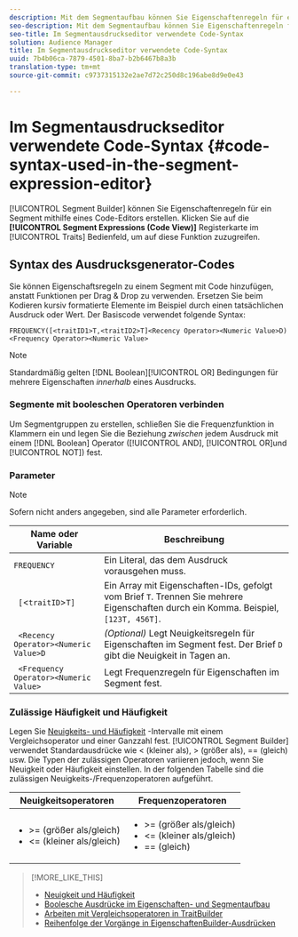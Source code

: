 ```yaml
---
description: Mit dem Segmentaufbau können Sie Eigenschaftenregeln für ein Segment mithilfe eines Code-Editors erstellen. Klicken Sie im Bereich "Eigenschaften"auf die Registerkarte "Segmentausdrücke (Codeansicht)", um auf diese Funktion zuzugreifen.
seo-description: Mit dem Segmentaufbau können Sie Eigenschaftenregeln für ein Segment mithilfe eines Code-Editors erstellen. Klicken Sie im Bereich "Eigenschaften"auf die Registerkarte "Segmentausdrücke (Codeansicht)", um auf diese Funktion zuzugreifen.
seo-title: Im Segmentausdruckseditor verwendete Code-Syntax
solution: Audience Manager
title: Im Segmentausdruckseditor verwendete Code-Syntax
uuid: 7b4b06ca-7879-4501-8ba7-b2b6467b8a3b
translation-type: tm+mt
source-git-commit: c9737315132e2ae7d72c250d8c196abe8d9e0e43

---
```



# Im Segmentausdruckseditor verwendete Code-Syntax {#code-syntax-used-in-the-segment-expression-editor}

[!UICONTROL Segment Builder] können Sie Eigenschaftenregeln für ein Segment mithilfe eines Code-Editors erstellen. Klicken Sie auf die **[!UICONTROL Segment Expressions (Code View)]** Registerkarte im [!UICONTROL Traits] Bedienfeld, um auf diese Funktion zuzugreifen.

## Syntax des Ausdrucksgenerator-Codes

Sie können Eigenschaftsregeln zu einem Segment mit Code hinzufügen, anstatt Funktionen per Drag &amp; Drop zu verwenden. Ersetzen Sie beim Kodieren kursiv formatierte Elemente im Beispiel durch einen tatsächlichen Ausdruck oder Wert. Der Basiscode verwendet folgende Syntax:

```
FREQUENCY([<traitID1>T,<traitID2>T]<Recency Operator><Numeric Value>D)
<Frequency Operator><Numeric Value>
```

>[!NOTE]
>
>Standardmäßig gelten [!DNL Boolean][!UICONTROL OR] Bedingungen für mehrere Eigenschaften *innerhalb* eines Ausdrucks.

### Segmente mit booleschen Operatoren verbinden

Um Segmentgruppen zu erstellen, schließen Sie die Frequenzfunktion in Klammern ein und legen Sie die Beziehung *zwischen* jedem Ausdruck mit einem [!DNL Boolean] Operator ([!UICONTROL AND], [!UICONTROL OR]und [!UICONTROL NOT]) fest.

### Parameter

>[!NOTE]
>
>Sofern nicht anders angegeben, sind alle Parameter erforderlich.

| Name oder Variable | Beschreibung |
|---|---|
| `FREQUENCY` | Ein Literal, das dem Ausdruck vorausgehen muss. |
| ` [`&lt;`traitID`&gt;`T]` | Ein Array mit Eigenschaften-IDs, gefolgt vom Brief `T`. Trennen Sie mehrere Eigenschaften durch ein Komma. Beispiel, `[123T, 456T]`. |
| ` <Recency Operator><Numeric Value>D` | *(Optional)* Legt Neuigkeitsregeln für Eigenschaften im Segment fest. Der Brief `D` gibt die Neuigkeit in Tagen an. |
| ` <Frequency Operator><Numeric Value>` | Legt Frequenzregeln für Eigenschaften im Segment fest. |

### Zulässige Häufigkeit und Häufigkeit

Legen Sie [Neuigkeits- und Häufigkeit](../../features/segments/recency-and-frequency.md) -Intervalle mit einem Vergleichsoperator und einer Ganzzahl fest. [!UICONTROL Segment Builder] verwendet Standardausdrücke wie &lt; (kleiner als), &gt; (größer als), == (gleich) usw. Die Typen der zulässigen Operatoren variieren jedoch, wenn Sie Neuigkeit oder Häufigkeit einstellen. In der folgenden Tabelle sind die zulässigen Neuigkeits-/Frequenzoperatoren aufgeführt.

<table id="table_2F92617CB472442BA5639E24DB4E43D3"> 
 <thead> 
  <tr> 
   <th colname="col1" class="entry"> Neuigkeitsoperatoren </th> 
   <th colname="col2" class="entry"> Frequenzoperatoren </th> 
  </tr> 
 </thead>
 <tbody> 
  <tr> 
   <td colname="col1"> 
    <ul id="ul_66D11A34097648A997BA5C6CCC38503A"> 
     <li id="li_EA0B607E58834E62B427C0B7626C2BD1">&gt;= (größer als/gleich) </li> 
     <li id="li_CFE3D2DBEF424093A0497A70324D5B31">&lt;= (kleiner als/gleich) </li> 
    </ul> </td> 
   <td colname="col2"> 
    <ul id="ul_A5A38BCD71B844F0B5FB28256069F87E"> 
     <li id="li_EA17C353214E4C2EA2B70169C94A2E53">&gt;= (größer als/gleich) </li> 
     <li id="li_87CE5CCC6B44446BB2FD0AAD47712368">&lt;= (kleiner als/gleich) </li> 
     <li id="li_7E922AEF3A524E78A18A9F6ECBF7460B">== (gleich) </li> 
    </ul> </td> 
  </tr> 
 </tbody> 
</table>

>[!MORE_LIKE_THIS]
>
>* [Neuigkeit und Häufigkeit](../../features/segments/recency-and-frequency.md)
>* [Boolesche Ausdrücke im Eigenschaften- und Segmentaufbau](../../reference/boolean-expressions-tsb.md)
>* [Arbeiten mit Vergleichsoperatoren in TraitBuilder](../../features/traits/trait-comparison-operators.md)
>* [Reihenfolge der Vorgänge in EigenschaftenBuilder-Ausdrücken](../../features/traits/trait-operator-precedence.md)

